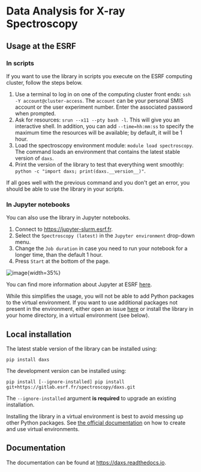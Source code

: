 # Data Analysis for X-ray Spectroscopy

## Usage at the ESRF

### In scripts

If you want to use the library in scripts you execute on the ESRF computing cluster, follow the steps below.

1. Use a terminal to log in on one of the computing cluster front ends: `ssh -Y account@cluster-access`. The `account` can be your personal SMIS account or the user experiment number. Enter the associated password when prompted.
2. Ask for resources: `srun --x11 --pty bash -l`. This will give you an interactive shell. In addition, you can add `--time=hh:mm:ss` to specify the maximum time the resources will be available; by default, it will be 1 hour.
3. Load the spectroscopy environment module: `module load spectroscopy`. The command loads an environment that contains the latest stable version of `daxs`.
4. Print the version of the library to test that everything went smoothly: `python -c "import daxs; print(daxs.__version__)"`.

If all goes well with the previous command and you don't get an error, you should be able to use the library in your scripts.

### In Jupyter notebooks

You can also use the library in Jupyter notebooks.

1. Connect to <https://jupyter-slurm.esrf.fr>.
2. Select the `Spectroscopy (latest)` in the `Jupyter environment` drop-down menu.
3. Change the `Job duration` in case you need to run your notebook for a longer time, than the default 1 hour.
4. Press `Start` at the bottom of the page.

![image](https://gitlab.esrf.fr/spectroscopy/daxs/-/raw/main/doc/images/jupyter-slurm.png){width=35%}

You can find more information about Jupyter at ESRF [here](https://confluence.esrf.fr/display/DAUWK/Jupyter+@+ESRF).

While this simplifies the usage, you will not be able to add Python packages to the virtual environment. If you want to use additional packages not present in the environment, either open an issue [here](https://gitlab.esrf.fr/apptainer/spectroscopy/-/issues) or install the library in your home directory, in a virtual environment (see below).

## Local installation

The latest stable version of the library can be installed using:

`pip install daxs`

The development version can be installed using:

`pip install [--ignore-installed] pip install git+https://gitlab.esrf.fr/spectroscopy/daxs.git`

The `--ignore-installed` argument **is required** to upgrade an existing installation.

Installing the library in a virtual environment is best to avoid messing up other Python packages. See [the official documentation](https://docs.python.org/3/tutorial/venv.html) on how to create and use virtual environments.

## Documentation

The documentation can be found at <https://daxs.readthedocs.io>.
